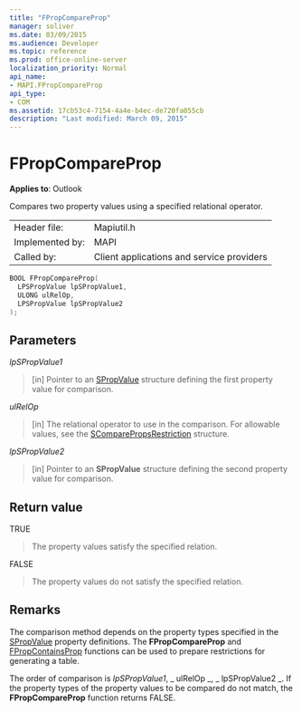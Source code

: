 ```yaml
---
title: "FPropCompareProp"
manager: soliver
ms.date: 03/09/2015
ms.audience: Developer
ms.topic: reference
ms.prod: office-online-server
localization_priority: Normal
api_name:
- MAPI.FPropCompareProp
api_type:
- COM
ms.assetid: 17cb53c4-7154-4a4e-b4ec-de720fa055cb
description: "Last modified: March 09, 2015"
---
```


# FPropCompareProp

**Applies to**: Outlook 
  
Compares two property values using a specified relational operator. 
  
|||
|:-----|:-----|
|Header file:  <br/> |Mapiutil.h  <br/> |
|Implemented by:  <br/> |MAPI  <br/> |
|Called by:  <br/> |Client applications and service providers  <br/> |
   
```cpp
BOOL FPropCompareProp(
  LPSPropValue lpSPropValue1,
  ULONG ulRelOp,
  LPSPropValue lpSPropValue2
);
```

## Parameters

_lpSPropValue1_
  
> [in] Pointer to an [SPropValue](spropvalue.md) structure defining the first property value for comparison. 
    
_ulRelOp_
  
> [in] The relational operator to use in the comparison. For allowable values, see the [SComparePropsRestriction](scomparepropsrestriction.md) structure. 
    
_lpSPropValue2_
  
> [in] Pointer to an **SPropValue** structure defining the second property value for comparison. 
    
## Return value

TRUE 
  
> The property values satisfy the specified relation. 
    
FALSE 
  
> The property values do not satisfy the specified relation.
    
## Remarks

The comparison method depends on the property types specified in the [SPropValue](spropvalue.md) property definitions. The **FPropCompareProp** and [FPropContainsProp](fpropcontainsprop.md) functions can be used to prepare restrictions for generating a table. 
  
The order of comparison is  _lpSPropValue1_, _ ulRelOp _, _ lpSPropValue2 _. If the property types of the property values to be compared do not match, the **FPropCompareProp** function returns FALSE. 
  

